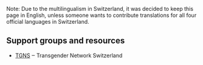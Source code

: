 Note: Due to the multilingualism in Switzerland, it was decided to keep this page in English, unless someone wants to contribute translations for all four official languages in Switzerland.

## Support groups and resources
- [TGNS](https://tgns.ch) ‒ Transgender Network Switzerland
